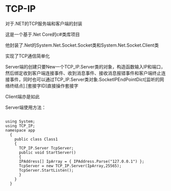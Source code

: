 # TCP-IP
<p>对于.NET的TCP服务端和客户端的封装</p>
<p>这是一个基于.Net Core的c#类库项目</p>
<p>他封装了.Net的System.Net.Socket.Socket类和System.Net.Socket.Client类</p>
<p>实现了TCP通信简单化</p>
<p><p>Server端的创建只要New一个TCP_IP.Server类的对象，构造函数输入IP和端口，然后绑定收到客户端连接事件、收到消息事件、接收消息报错事件和客户端终止连接事件，同时也可以通过TCP_IP.Server类对象.SocketIPEndPointDict[监听的网络终结点].[套接字ID]直接操作套接字</p>
<p>Client端亦是如此</p>
<p>Server端使用方法：</p>
<code>
using System;
using TCP_IP;
namespace app
  {
    public class Class1
    {
      TCP_IP.Server TcpServer;
      public void StartServer()
      {
      IPAddress[] IpArray = { IPAddress.Parse("127.0.0.1") };
      TcpServer = new TCP_IP.Server(IpArray,25565);
      TcpServer.StartListen();
      }
    }
  }
</code>
